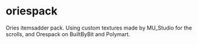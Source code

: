 # oriespack
Ories itemsadder pack. Using custom textures made by MU_Studio for the scrolls, and Orespack on BuiltByBit and Polymart.
